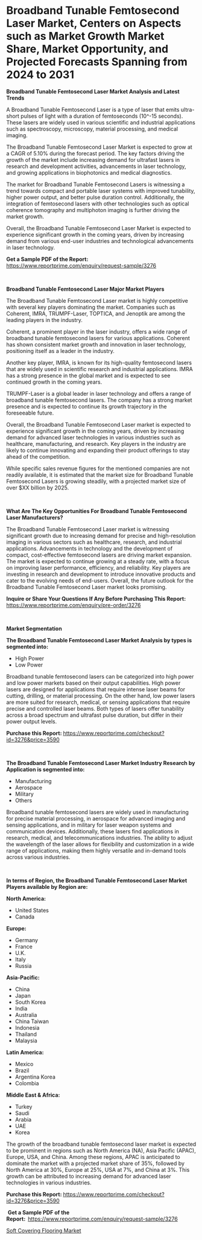 <p><h1>Broadband Tunable Femtosecond Laser Market, Centers on Aspects such as Market Growth Market Share, Market Opportunity, and Projected Forecasts Spanning from 2024 to 2031</h1></p><p><strong>Broadband Tunable Femtosecond Laser Market Analysis and Latest Trends</strong></p>
<p><p>A Broadband Tunable Femtosecond Laser is a type of laser that emits ultra-short pulses of light with a duration of femtoseconds (10^-15 seconds). These lasers are widely used in various scientific and industrial applications such as spectroscopy, microscopy, material processing, and medical imaging.</p><p>The Broadband Tunable Femtosecond Laser Market is expected to grow at a CAGR of 5.10% during the forecast period. The key factors driving the growth of the market include increasing demand for ultrafast lasers in research and development activities, advancements in laser technology, and growing applications in biophotonics and medical diagnostics.</p><p>The market for Broadband Tunable Femtosecond Lasers is witnessing a trend towards compact and portable laser systems with improved tunability, higher power output, and better pulse duration control. Additionally, the integration of femtosecond lasers with other technologies such as optical coherence tomography and multiphoton imaging is further driving the market growth.</p><p>Overall, the Broadband Tunable Femtosecond Laser Market is expected to experience significant growth in the coming years, driven by increasing demand from various end-user industries and technological advancements in laser technology.</p></p>
<p><strong>Get a Sample PDF of the Report:&nbsp;</strong> <a href="https://www.reportprime.com/enquiry/request-sample/3276">https://www.reportprime.com/enquiry/request-sample/3276</a></p>
<p>&nbsp;</p>
<p><strong>Broadband Tunable Femtosecond Laser Major Market Players</strong></p>
<p><p>The Broadband Tunable Femtosecond Laser market is highly competitive with several key players dominating the market. Companies such as Coherent, IMRA, TRUMPF-Laser, TOPTICA, and Jenoptik are among the leading players in the industry. </p><p>Coherent, a prominent player in the laser industry, offers a wide range of broadband tunable femtosecond lasers for various applications. Coherent has shown consistent market growth and innovation in laser technology, positioning itself as a leader in the industry. </p><p>Another key player, IMRA, is known for its high-quality femtosecond lasers that are widely used in scientific research and industrial applications. IMRA has a strong presence in the global market and is expected to see continued growth in the coming years.</p><p>TRUMPF-Laser is a global leader in laser technology and offers a range of broadband tunable femtosecond lasers. The company has a strong market presence and is expected to continue its growth trajectory in the foreseeable future.</p><p>Overall, the Broadband Tunable Femtosecond Laser market is expected to experience significant growth in the coming years, driven by increasing demand for advanced laser technologies in various industries such as healthcare, manufacturing, and research. Key players in the industry are likely to continue innovating and expanding their product offerings to stay ahead of the competition.</p><p>While specific sales revenue figures for the mentioned companies are not readily available, it is estimated that the market size for Broadband Tunable Femtosecond Lasers is growing steadily, with a projected market size of over $XX billion by 2025.</p></p>
<p>&nbsp;</p>
<p><strong>What Are The Key Opportunities For Broadband Tunable Femtosecond Laser Manufacturers?</strong></p>
<p><p>The Broadband Tunable Femtosecond Laser market is witnessing significant growth due to increasing demand for precise and high-resolution imaging in various sectors such as healthcare, research, and industrial applications. Advancements in technology and the development of compact, cost-effective femtosecond lasers are driving market expansion. The market is expected to continue growing at a steady rate, with a focus on improving laser performance, efficiency, and reliability. Key players are investing in research and development to introduce innovative products and cater to the evolving needs of end-users. Overall, the future outlook for the Broadband Tunable Femtosecond Laser market looks promising.</p></p>
<p><strong>Inquire or Share Your Questions If Any Before Purchasing This Report:</strong> <a href="https://www.reportprime.com/enquiry/pre-order/3276">https://www.reportprime.com/enquiry/pre-order/3276</a></p>
<p>&nbsp;</p>
<p><strong>Market Segmentation</strong></p>
<p><strong>The Broadband Tunable Femtosecond Laser Market Analysis by types is segmented into:</strong></p>
<p><ul><li>High Power</li><li>Low Power</li></ul></p>
<p><p>Broadband tunable femtosecond lasers can be categorized into high power and low power markets based on their output capabilities. High power lasers are designed for applications that require intense laser beams for cutting, drilling, or material processing. On the other hand, low power lasers are more suited for research, medical, or sensing applications that require precise and controlled laser beams. Both types of lasers offer tunability across a broad spectrum and ultrafast pulse duration, but differ in their power output levels.</p></p>
<p><strong>Purchase this Report:&nbsp;</strong><a href="https://www.reportprime.com/checkout?id=3276&price=3590">https://www.reportprime.com/checkout?id=3276&price=3590</a></p>
<p>&nbsp;</p>
<p><strong>The Broadband Tunable Femtosecond Laser Market Industry Research by Application is segmented into:</strong></p>
<p><ul><li>Manufacturing</li><li>Aerospace</li><li>Military</li><li>Others</li></ul></p>
<p><p>Broadband tunable femtosecond lasers are widely used in manufacturing for precise material processing, in aerospace for advanced imaging and sensing applications, and in military for laser weapon systems and communication devices. Additionally, these lasers find applications in research, medical, and telecommunications industries. The ability to adjust the wavelength of the laser allows for flexibility and customization in a wide range of applications, making them highly versatile and in-demand tools across various industries.</p></p>
<p>&nbsp;</p>
<p><strong>In terms of Region, the Broadband Tunable Femtosecond Laser Market Players available by Region are:</strong></p>
<p>
    <p> <strong> North America: </strong>
        <ul>
            <li>United States</li>
            <li>Canada</li>
        </ul>
        </p> 
    <p> <strong> Europe: </strong>
        <ul>
            <li>Germany</li>
            <li>France</li>
            <li>U.K.</li>
            <li>Italy</li>
            <li>Russia</li>
        </ul>
        </p> 
    <p> <strong> Asia-Pacific: </strong>
        <ul>
            <li>China</li>
            <li>Japan</li>
            <li>South Korea</li>
            <li>India</li>
            <li>Australia</li>
            <li>China Taiwan</li>
            <li>Indonesia</li>
            <li>Thailand</li>
            <li>Malaysia</li>
        </ul>
        </p> 
    <p> <strong> Latin America: </strong>
        <ul>
            <li>Mexico</li>
            <li>Brazil</li>
            <li>Argentina Korea</li>
            <li>Colombia</li>
        </ul>
        </p> 
    <p> <strong> Middle East & Africa: </strong>
        <ul>
            <li>Turkey</li>
            <li>Saudi</li>
            <li>Arabia</li>
            <li>UAE</li>
            <li>Korea</li>
        </ul>
    </p>
    </p>
<p><p>The growth of the broadband tunable femtosecond laser market is expected to be prominent in regions such as North America (NA), Asia Pacific (APAC), Europe, USA, and China. Among these regions, APAC is anticipated to dominate the market with a projected market share of 35%, followed by North America at 30%, Europe at 25%, USA at 7%, and China at 3%. This growth can be attributed to increasing demand for advanced laser technologies in various industries.</p></p>
<p><strong>Purchase this Report: </strong><a href="https://www.reportprime.com/checkout?id=3276&price=3590">https://www.reportprime.com/checkout?id=3276&price=3590</a></p>
<p>&nbsp;<strong>Get a Sample PDF of the Report:&nbsp;&nbsp;</strong><a href="https://www.reportprime.com/enquiry/request-sample/3276">https://www.reportprime.com/enquiry/request-sample/3276</a></p>
<p><strong></strong></p>
<p><p><a href="https://meowing-canidae-761.notion.site/Global-Soft-Covering-Flooring-Market-by-Types-Applications-and-Major-Players-with-Regional-Growth-ee31cc4a4bea4db6b06f08a0d125cb40">Soft Covering Flooring Market</a></p></p>